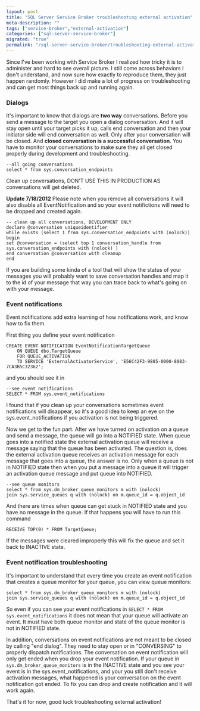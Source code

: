 ```yaml
---
layout: post
title: "SQL Server Service Broker troubleshooting external activation"
meta-description: ""
tags: ["service-broker","external-activation"]
categories: ["sql-server-service-broker"]
migrated: "true"
permalink: "/sql-server-service-broker/troubleshooting-external-activation/"
---
```

Since I've been working with Service Broker I realized how tricky it is to administer and hard to see overall picture. I still come across behaviors I don't understand, and now sure how exactly to reproduce them, they just happen randomly. However I did make a lot of progress on troubleshooting and can get most things back up and running again. 

### Dialogs

It's important to know that dialogs are **two way** conversations.  Before you send a message to the target you open a dialog conversation. And it will stay open until your target picks it up, calls end conversation and then your initiator side will end conversation as well. Only after your conversation will be closed. And **closed conversation is a successful conversation**. You have to monitor your conversations to make sure they all get closed properly during development and troubleshooting.

    --all going conversations
    select * from sys.conversation_endpoints

Clean up conversations, DON'T USE THIS IN PRODUCTION AS conversations will get deleted.

**Update 7/18/2012** 
Please note when you remove all conversations it will also disable all EventNotification and so your event notifictions will need to be dropped and created again.

    -- clean up all conversations, DEVELOPMENT ONLY 
    declare @conversation uniqueidentifier
    while exists (select 1 from sys.conversation_endpoints with (nolock))
    begin
    set @conversation = (select top 1 conversation_handle from sys.conversation_endpoints with (nolock) )
    end conversation @conversation with cleanup
    end

If you are building some kinda of a tool that will show the status of your messages you will probably want to save conversation handles and map it to the id of your message that way you can trace back to what's going on with your message.

### Event notifications
Event notifications add extra learning of how notifications work, and know how to fix them. 

First thing you define your event notification

    CREATE EVENT NOTIFICATION EventNotificationTargetQueue
        ON QUEUE dbo.TargetQueue
        FOR QUEUE_ACTIVATION
        TO SERVICE 'ExternalActivatorService', 'E56C42F3-9885-0000-8983-7CA3B5C32362';

and you should see it in 

    --see event notifications
    SELECT * FROM sys.event_notifications

I found that if you clean up your conversations sometimes event notifications will disappear, so it's a good idea to keep an eye on the sys.event_notifications if you activation is not being triggered.

Now we get to the fun part. After we have turned on activation on a queue and send a message, the queue will go into a NOTIFIED state. When queue goes into a notified state the external activation queue will receive a message saying that the queue has been activated. The question is, does the external activation queue receives an activation message for each message that goes into a queue, the answer is no. Only when a queue is not in NOTIFIED state then when you put a message into a queue it will trigger an activation queue message and put queue into NOTIFIED. 

    --see queue monitors 
    select * from sys.dm_broker_queue_monitors m with (nolock)
    join sys.service_queues q with (nolock) on m.queue_id = q.object_id

And there are times when queue can get stuck in NOTIFIED state and you have no message in the queue. If that happens you will have to run this command

    RECEIVE TOP(0) * FROM TargetQueue;

If the messages were cleared improperly this will fix the queue and set it back to INACTIVE state.

### Event notification troubleshooting

It's important to understand that every time you create an event notification that creates a queue monitor for your queue, you can view queue monitors:

    select * from sys.dm_broker_queue_monitors m with (nolock)
    join sys.service_queues q with (nolock) on m.queue_id = q.object_id

So even if you can see your event notifications in `SELECT * FROM sys.event_notifications` it does not mean that your queue will activate an event. It must have both queue monitor and state of the queue monitor is not in NOTIFIED state.

In addition, conversations on event notifications are not meant to be closed by calling "end dialog". They need to stay open or in "CONVERSING" to properly dispatch notifications. The conversation on event notification will only get ended when you drop your event notification.
If your queue in `sys.dm_broker_queue_monitors` is in the INACTIVE state and you see your event is in the sys.event_notifications, and your you still don't receive activation messages, what happened is your conversation on the event notification got ended.  To fix you can drop and create notification and it will work again. 

That's it for now, good luck troubleshooting external activation!